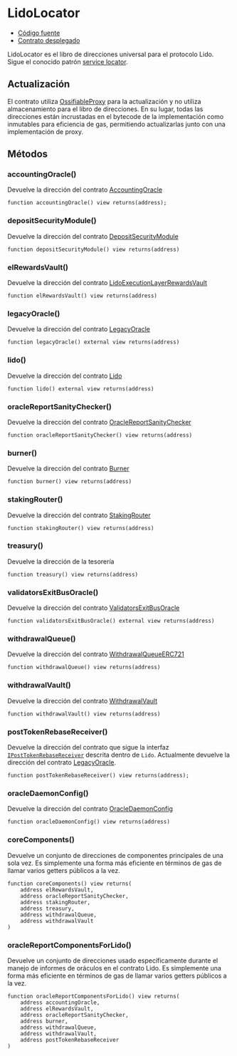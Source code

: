 # LidoLocator

- [Código fuente](https://github.com/lidofinance/lido-dao/blob/master/contracts/0.8.9/LidoLocator.sol)
- [Contrato desplegado](https://etherscan.io/address/0xC1d0b3DE6792Bf6b4b37EccdcC24e45978Cfd2Eb)

LidoLocator es el libro de direcciones universal para el protocolo Lido.
Sigue el conocido patrón [service locator](https://en.wikipedia.org/wiki/Service_locator_pattern).

## Actualización

El contrato utiliza [OssifiableProxy](./ossifiable-proxy.md) para la actualización y
no utiliza almacenamiento para el libro de direcciones. En su lugar, todas las direcciones están incrustadas en el bytecode de la implementación como inmutables para eficiencia de gas, permitiendo actualizarlas junto con una implementación de proxy.

## Métodos

### accountingOracle()

Devuelve la dirección del contrato [AccountingOracle](./accounting-oracle.md)

```sol
function accountingOracle() view returns(address);
```

### depositSecurityModule()

Devuelve la dirección del contrato [DepositSecurityModule](./deposit-security-module.md)

```sol
function depositSecurityModule() view returns(address)
```

### elRewardsVault()

Devuelve la dirección del contrato [LidoExecutionLayerRewardsVault](./lido-execution-layer-rewards-vault.md)

```sol
function elRewardsVault() view returns(address)
```

### legacyOracle()

Devuelve la dirección del contrato [LegacyOracle](./legacy-oracle.md)

```sol
function legacyOracle() external view returns(address)
```

### lido()

Devuelve la dirección del contrato [Lido](./lido.md)

```sol
function lido() external view returns(address)
```

### oracleReportSanityChecker()

Devuelve la dirección del contrato [OracleReportSanityChecker](./oracle-report-sanity-checker.md)

```sol
function oracleReportSanityChecker() view returns(address)
```

### burner()

Devuelve la dirección del contrato [Burner](./burner.md)

```sol
function burner() view returns(address)
```

### stakingRouter()

Devuelve la dirección del contrato [StakingRouter](./staking-router.md)

```sol
function stakingRouter() view returns(address)
```

### treasury()

Devuelve la dirección de la tesorería

```sol
function treasury() view returns(address)
```

### validatorsExitBusOracle()

Devuelve la dirección del contrato [ValidatorsExitBusOracle](./validators-exit-bus-oracle.md)

```sol
function validatorsExitBusOracle() external view returns(address)
```

### withdrawalQueue()

Devuelve la dirección del contrato [WithdrawalQueueERC721](./withdrawal-queue-erc721.md)

```sol
function withdrawalQueue() view returns(address)
```

### withdrawalVault()

Devuelve la dirección del contrato [WithdrawalVault](./withdrawal-vault.md)

```sol
function withdrawalVault() view returns(address)
```

### postTokenRebaseReceiver()

Devuelve la dirección del contrato que sigue la interfaz [`IPostTokenRebaseReceiver`](https://github.com/lidofinance/lido-dao/blob/cadffa46a2b8ed6cfa1127fca2468bae1a82d6bf/contracts/0.4.24/Lido.sol#L20-L30) descrita dentro de `Lido`.
Actualmente devuelve la dirección del contrato [LegacyOracle](./legacy-oracle.md).

```sol
function postTokenRebaseReceiver() view returns(address);
```

### oracleDaemonConfig()

Devuelve la dirección del contrato [OracleDaemonConfig](./oracle-daemon-config.md)

```sol
function oracleDaemonConfig() view returns(address)
```

### coreComponents()

Devuelve un conjunto de direcciones de componentes principales de una sola vez.
Es simplemente una forma más eficiente en términos de gas de llamar varios getters públicos a la vez.

```sol
function coreComponents() view returns(
    address elRewardsVault,
    address oracleReportSanityChecker,
    address stakingRouter,
    address treasury,
    address withdrawalQueue,
    address withdrawalVault
)
```

### oracleReportComponentsForLido()

Devuelve un conjunto de direcciones usado específicamente durante el manejo de informes de oráculos en el contrato Lido.
Es simplemente una forma más eficiente en términos de gas de llamar varios getters públicos a la vez.

```sol
function oracleReportComponentsForLido() view returns(
    address accountingOracle,
    address elRewardsVault,
    address oracleReportSanityChecker,
    address burner,
    address withdrawalQueue,
    address withdrawalVault,
    address postTokenRebaseReceiver
)
```
